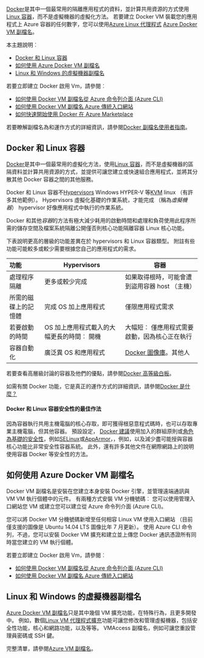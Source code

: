 

[Docker](https://www.docker.com/)是其中一個最常用的隔離應用程式的資料，並計算共用資源的方式使用[Linux 容器](http://en.wikipedia.org/wiki/LXC)，而不是虛擬機器的虛擬化方法。 若要建立 Docker VM 裝載您的應用程式上 Azure 容器的任何數字，您可以使用[Azure Linux 代理程式](../articles/virtual-machines/virtual-machines-linux-agent-user-guide.md) [Azure Docker VM 副檔名](https://github.com/Azure/azure-docker-extension/blob/master/README.md)。

本主題說明︰

+ [Docker 和 Linux 容器]
+ [如何使用 Azure Docker VM 副檔名]
+ [Linux 和 Windows 的虛擬機器副檔名]

若要立即建立 Docker 啟用 Vm，請參閱︰

+ [如何使用 Docker VM 副檔名從 Azure 命令列介面 (Azure CLI)]
+ [如何使用 Docker VM 副檔名 Azure 傳統入口網站]
+ [如何快速開始使用 Docker 在 Azure Marketplace]

若要瞭解副檔名為和運作方式的詳細資訊，請參閱[Docker 副檔名使用者指南](https://github.com/Azure/azure-docker-extension/blob/master/README.md)。

## <a name="docker-and-linux-containers"></a>Docker 和 Linux 容器
[Docker](https://www.docker.com/)是其中一個最常用的虛擬化方法，使用[Linux 容器](http://en.wikipedia.org/wiki/LXC)，而不是虛擬機器的區隔資料並計算共用資源的方式，並提供可讓您建立或快速組合應用程式，並將其分散其他 Docker 容器之間的其他服務。

Docker 和 Linux 容器不[Hypervisors](http://en.wikipedia.org/wiki/Hypervisor) Windows HYPER-V 等[KVM](http://www.linux-kvm.org/page/Main_Page) linux （有許多其他範例）。 Hypervisors 虛擬化基礎的作業系統，才能完成 （稱為*虛擬機器*） hypervisor 好像應用程式中執行的作業系統。

Docker 和其他*容器*的方法有極大減少耗用的啟動時間和處理和負荷使用此程序所需的儲存空間及檔案系統隔離公開僅否則核心功能隔離容器 Linux 核心功能。

下表說明更高的層級的功能差異在於 hypervisors 和 Linux 容器類型。 附註有些功能可能較多或較少需要根據您自己的應用程式的需求。

|   功能      | Hypervisors | 容器  |
| :------------- |-------------| ----------- |
| 處理程序隔離 | 更多或較少完成 | 如果取得根時，可能會遭到盜用容器 host （主機） |
| 所需的磁碟上的記憶體 | 完成 OS 加上應用程式 | 僅限應用程式需求 |
| 若要啟動的時間 | OS 加上應用程式載入的大幅更長的時間︰ 開機 | 大幅短︰ 僅應用程式需要啟動，因為核心正在執行  |
| 容器自動化 | 廣泛異 OS 和應用程式 | [Docker 圖像庫](https://registry.hub.docker.com/)。其他人

若要查看高層級討論的容器及他們的優點，請參閱[Docker 高等級白板](http://channel9.msdn.com/Blogs/Regular-IT-Guy/Docker-High-Level-Whiteboard)。

如需有關 Docker 功能，它是真正的運作方式的詳細資訊，請參閱[Docker 是什麼？](https://www.docker.com/whatisdocker/)

#### <a name="docker-and-linux-container-security-best-practices"></a>Docker 和 Linux 容器安全性的最佳作法

因為容器執行共用主機電腦的核心存取，即可獲得根惡意程式碼時，也可以存取專業主機電腦，但其他容器。 預設設定， [Docker 建議](https://docs.docker.com/articles/security/)使用加入的群組原則或[角色為基礎的安全性](http://en.wikipedia.org/wiki/Role-based_access_control)，例如[SELinux](http://selinuxproject.org/page/Main_Page)或[AppArmor](http://wiki.apparmor.net/index.php/Main_Page)，，例如，以及減少盡可能授與容器核心功能比非常安全性容器系統。 此外，還有許多其他文件在網際網路上的說明使用容器 Docker 等安全性的方法。

## <a name="how-to-use-the-docker-vm-extension-with-azure"></a>如何使用 Azure Docker VM 副檔名

Docker VM 副檔名是安裝在您建立本身安裝 Docker 引擎，並管理遠端通訊與 VM VM 執行個體中的元件。 有兩種方式安裝 VM 分機號碼︰ 您可以使用管理入口網站您 VM 或建立您可以建立從 Azure 命令列介面 (Azure CLI)。

您可以將 Docker VM 分機號碼新增至任何相容 Linux VM 使用入口網站 （目前僅支援的圖像是 Ubuntu 14.04 LTS 圖像比年 7 月更新）。 使用 Azure CLI 命令列，不過，您可以安裝 Docker VM 擴充和建立並上傳您 Docker 通訊憑證所有同時當您建立的 VM 執行個體。

若要立即建立 Docker 啟用 Vm，請參閱︰

+ [如何使用 Docker VM 副檔名從 Azure 命令列介面 (Azure CLI)]
+ [如何使用 Docker VM 副檔名 Azure 傳統入口網站]

## <a name="virtual-machine-extensions-for-linux-and-windows"></a>Linux 和 Windows 的虛擬機器副檔名
[Azure Docker VM 副檔名](https://github.com/Azure/azure-docker-extension/blob/master/README.md)只是其中幾個 VM 擴充功能，在特殊行為，且更多開發中。 例如，數個[Linux VM 代理程式擴充](../articles/virtual-machines/virtual-machines-linux-agent-user-guide.md)功能可讓您修改和管理虛擬機器，包括安全性功能，核心和網路功能，以及等等。 VMAccess 副檔名，例如可讓您重設管理員密碼或 SSH 鍵。

完整清單，請參閱[Azure VM 副檔名](../articles/virtual-machines/virtual-machines-windows-extensions-features.md)。

<!--Anchors-->
[如何使用 Docker VM 副檔名從 Azure 命令列介面 (Azure CLI)]: http://azure.microsoft.com/documentation/articles/virtual-machines-docker-with-xplat-cli/
[如何使用 Docker VM 副檔名 Azure 傳統入口網站]: http://azure.microsoft.com/documentation/articles/virtual-machines-docker-with-portal/
[如何快速開始使用 Docker 在 Azure Marketplace]: http://azure.microsoft.com/documentation/articles/virtual-machines-docker-ubuntu-quickstart/
[Docker 和 Linux 容器]: #Docker-and-Linux-Containers
[如何使用 Azure Docker VM 副檔名]: #How-to-use-the-Docker-VM-Extension-with-Azure
[Linux 和 Windows 的虛擬機器副檔名]: #Virtual-Machine-Extensions-For-Linux-and-Windows

